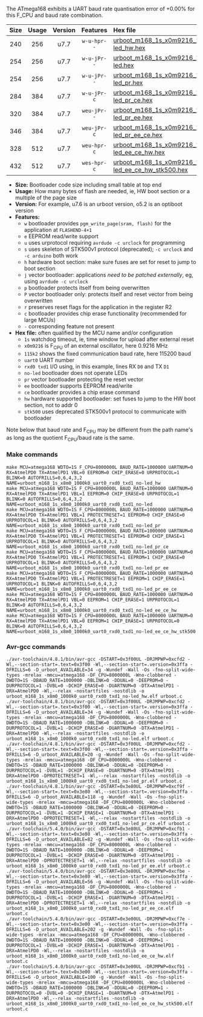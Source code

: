 The ATmega168 exhibits a UART baud rate quantisation error of +0.00% for this F_CPU and baud rate combination.

|Size|Usage|Version|Features|Hex file|
|:-:|:-:|:-:|:-:|:--|
|240|256|u7.7|`w-u-hpr--`|[urboot_m168_1s_x0m9216_115k2_uart0_rxd0_txd1_no-led_hw.hex](https://raw.githubusercontent.com/stefanrueger/urboot.hex/main/mcus/atmega168/watchdog_1_s/external_oscillator/%2B0m921600_hz/%2B115k2_baud/uart0_rxd0_txd1/no-led/urboot_m168_1s_x0m9216_115k2_uart0_rxd0_txd1_no-led_hw.hex)|
|254|256|u7.7|`w-u-jPr--`|[urboot_m168_1s_x0m9216_115k2_uart0_rxd0_txd1_no-led.hex](https://raw.githubusercontent.com/stefanrueger/urboot.hex/main/mcus/atmega168/watchdog_1_s/external_oscillator/%2B0m921600_hz/%2B115k2_baud/uart0_rxd0_txd1/no-led/urboot_m168_1s_x0m9216_115k2_uart0_rxd0_txd1_no-led.hex)|
|254|256|u7.7|`w-u-jPr--`|[urboot_m168_1s_x0m9216_115k2_uart0_rxd0_txd1_no-led_pr.hex](https://raw.githubusercontent.com/stefanrueger/urboot.hex/main/mcus/atmega168/watchdog_1_s/external_oscillator/%2B0m921600_hz/%2B115k2_baud/uart0_rxd0_txd1/no-led/urboot_m168_1s_x0m9216_115k2_uart0_rxd0_txd1_no-led_pr.hex)|
|284|384|u7.7|`w-u-jPr-c`|[urboot_m168_1s_x0m9216_115k2_uart0_rxd0_txd1_no-led_pr_ce.hex](https://raw.githubusercontent.com/stefanrueger/urboot.hex/main/mcus/atmega168/watchdog_1_s/external_oscillator/%2B0m921600_hz/%2B115k2_baud/uart0_rxd0_txd1/no-led/urboot_m168_1s_x0m9216_115k2_uart0_rxd0_txd1_no-led_pr_ce.hex)|
|320|384|u7.7|`weu-jPr--`|[urboot_m168_1s_x0m9216_115k2_uart0_rxd0_txd1_no-led_pr_ee.hex](https://raw.githubusercontent.com/stefanrueger/urboot.hex/main/mcus/atmega168/watchdog_1_s/external_oscillator/%2B0m921600_hz/%2B115k2_baud/uart0_rxd0_txd1/no-led/urboot_m168_1s_x0m9216_115k2_uart0_rxd0_txd1_no-led_pr_ee.hex)|
|346|384|u7.7|`weu-jPr-c`|[urboot_m168_1s_x0m9216_115k2_uart0_rxd0_txd1_no-led_pr_ee_ce.hex](https://raw.githubusercontent.com/stefanrueger/urboot.hex/main/mcus/atmega168/watchdog_1_s/external_oscillator/%2B0m921600_hz/%2B115k2_baud/uart0_rxd0_txd1/no-led/urboot_m168_1s_x0m9216_115k2_uart0_rxd0_txd1_no-led_pr_ee_ce.hex)|
|328|512|u7.7|`weu-hpr-c`|[urboot_m168_1s_x0m9216_115k2_uart0_rxd0_txd1_no-led_ee_ce_hw.hex](https://raw.githubusercontent.com/stefanrueger/urboot.hex/main/mcus/atmega168/watchdog_1_s/external_oscillator/%2B0m921600_hz/%2B115k2_baud/uart0_rxd0_txd1/no-led/urboot_m168_1s_x0m9216_115k2_uart0_rxd0_txd1_no-led_ee_ce_hw.hex)|
|432|512|u7.7|`wes-hpr-c`|[urboot_m168_1s_x0m9216_115k2_uart0_rxd0_txd1_no-led_ee_ce_hw_stk500.hex](https://raw.githubusercontent.com/stefanrueger/urboot.hex/main/mcus/atmega168/watchdog_1_s/external_oscillator/%2B0m921600_hz/%2B115k2_baud/uart0_rxd0_txd1/no-led/urboot_m168_1s_x0m9216_115k2_uart0_rxd0_txd1_no-led_ee_ce_hw_stk500.hex)|

- **Size:** Bootloader code size including small table at top end
- **Usage:** How many bytes of flash are needed, ie, HW boot section or a multiple of the page size
- **Version:** For example, u7.6 is an urboot version, o5.2 is an optiboot version
- **Features:**
  + `w` bootloader provides `pgm_write_page(sram, flash)` for the application at `FLASHEND-4+1`
  + `e` EEPROM read/write support
  + `u` uses urprotocol requiring `avrdude -c urclock` for programming
  + `s` uses skeleton of STK500v1 protocol (deprecated); `-c urclock` and `-c arduino` both work
  + `h` hardware boot section: make sure fuses are set for reset to jump to boot section
  + `j` vector bootloader: applications *need to be patched externally*, eg, using `avrdude -c urclock`
  + `p` bootloader protects itself from being overwritten
  + `P` vector bootloader only: protects itself and reset vector from being overwritten
  + `r` preserves reset flags for the application in the register R2
  + `c` bootloader provides chip erase functionality (recommended for large MCUs)
  + `-` corresponding feature not present
- **Hex file:** often qualified by the MCU name and/or configuration
  + `1s` watchdog timeout, ie, time window for upload after external reset
  + `x0m9216` is F<sub>CPU</sub> of an external oscillator, here 0.9216 MHz
  + `115k2` shows the fixed communication baud rate, here 115200 baud
  + `uart0` UART number
  + `rxd0 txd1` I/O using, in this example, lines RX `D0` and TX `D1`
  + `no-led` bootloader does not operate LEDs
  + `pr` vector bootloader protecting the reset vector
  + `ee` bootloader supports EEPROM read/write
  + `ce` bootloader provides a chip erase command
  + `hw` hardware supported bootloader: set fuses to jump to the HW boot section, not to addr 0
  + `stk500` uses deprecated STK500v1 protocol to communicate with bootloader


Note below that baud rate and F<sub>CPU</sub> may be different from the path name's as long as the quotient F<sub>CPU</sub>/baud rate is the same.

### Make commands
```
make MCU=atmega168 WDTO=1S F_CPU=8000000L BAUD_RATE=1000000 UARTNUM=0 RX=AtmelPD0 TX=AtmelPD1 VBL=0 EEPROM=0 CHIP_ERASE=0 URPROTOCOL=1 BLINK=0 AUTOFRILLS=0,6,4,3,2 NAME=urboot_m168_1s_x8m0_1000k0_uart0_rxd0_txd1_no-led_hw
make MCU=atmega168 WDTO=1S F_CPU=8000000L BAUD_RATE=1000000 UARTNUM=0 RX=AtmelPD0 TX=AtmelPD1 VBL=1 EEPROM=0 CHIP_ERASE=0 URPROTOCOL=1 BLINK=0 AUTOFRILLS=0,6,4,3,2 NAME=urboot_m168_1s_x8m0_1000k0_uart0_rxd0_txd1_no-led
make MCU=atmega168 WDTO=1S F_CPU=8000000L BAUD_RATE=1000000 UARTNUM=0 RX=AtmelPD0 TX=AtmelPD1 VBL=1 PROTECTRESET=1 EEPROM=0 CHIP_ERASE=0 URPROTOCOL=1 BLINK=0 AUTOFRILLS=0,6,4,3,2 NAME=urboot_m168_1s_x8m0_1000k0_uart0_rxd0_txd1_no-led_pr
make MCU=atmega168 WDTO=1S F_CPU=8000000L BAUD_RATE=1000000 UARTNUM=0 RX=AtmelPD0 TX=AtmelPD1 VBL=1 PROTECTRESET=1 EEPROM=0 CHIP_ERASE=1 URPROTOCOL=1 BLINK=0 AUTOFRILLS=0,6,4,3,2 NAME=urboot_m168_1s_x8m0_1000k0_uart0_rxd0_txd1_no-led_pr_ce
make MCU=atmega168 WDTO=1S F_CPU=8000000L BAUD_RATE=1000000 UARTNUM=0 RX=AtmelPD0 TX=AtmelPD1 VBL=1 PROTECTRESET=1 EEPROM=1 CHIP_ERASE=0 URPROTOCOL=1 BLINK=0 AUTOFRILLS=0,6,4,3,2 NAME=urboot_m168_1s_x8m0_1000k0_uart0_rxd0_txd1_no-led_pr_ee
make MCU=atmega168 WDTO=1S F_CPU=8000000L BAUD_RATE=1000000 UARTNUM=0 RX=AtmelPD0 TX=AtmelPD1 VBL=1 PROTECTRESET=1 EEPROM=1 CHIP_ERASE=1 URPROTOCOL=1 BLINK=0 AUTOFRILLS=0,6,4,3,2 NAME=urboot_m168_1s_x8m0_1000k0_uart0_rxd0_txd1_no-led_pr_ee_ce
make MCU=atmega168 WDTO=1S F_CPU=8000000L BAUD_RATE=1000000 UARTNUM=0 RX=AtmelPD0 TX=AtmelPD1 VBL=0 EEPROM=1 CHIP_ERASE=1 URPROTOCOL=1 BLINK=0 AUTOFRILLS=0,6,4,3,2 NAME=urboot_m168_1s_x8m0_1000k0_uart0_rxd0_txd1_no-led_ee_ce_hw
make MCU=atmega168 WDTO=1S F_CPU=8000000L BAUD_RATE=1000000 UARTNUM=0 RX=AtmelPD0 TX=AtmelPD1 VBL=0 EEPROM=1 CHIP_ERASE=1 URPROTOCOL=0 BLINK=0 AUTOFRILLS=0,6,4,3,2 NAME=urboot_m168_1s_x8m0_1000k0_uart0_rxd0_txd1_no-led_ee_ce_hw_stk500
```

### Avr-gcc commands
```
./avr-toolchain/4.8.1/bin/avr-gcc -DSTART=0x3f00UL -DRJMPWP=0xcfd2 -Wl,--section-start=.text=0x3f00 -Wl,--section-start=.version=0x3ffa -DFRILLS=6 -D_urboot_AVAILABLE=34 -g -Wundef -Wall -Os -fno-split-wide-types -mrelax -mmcu=atmega168 -DF_CPU=8000000L -Wno-clobbered -DWDTO=1S -DBAUD_RATE=1000000 -DBLINK=0 -DDUAL=0 -DEEPROM=0 -DURPROTOCOL=1 -DVBL=0 -DCHIP_ERASE=0 -DUARTNUM=0 -DTX=AtmelPD1 -DRX=AtmelPD0 -Wl,--relax -nostartfiles -nostdlib -o urboot_m168_1s_x8m0_1000k0_uart0_rxd0_txd1_no-led_hw.elf urboot.c
./avr-toolchain/4.8.1/bin/avr-gcc -DSTART=0x3f00UL -DRJMPWP=0xcfd2 -Wl,--section-start=.text=0x3f00 -Wl,--section-start=.version=0x3ffa -DFRILLS=6 -D_urboot_AVAILABLE=34 -g -Wundef -Wall -Os -fno-split-wide-types -mrelax -mmcu=atmega168 -DF_CPU=8000000L -Wno-clobbered -DWDTO=1S -DBAUD_RATE=1000000 -DBLINK=0 -DDUAL=0 -DEEPROM=0 -DURPROTOCOL=1 -DVBL=1 -DCHIP_ERASE=0 -DUARTNUM=0 -DTX=AtmelPD1 -DRX=AtmelPD0 -Wl,--relax -nostartfiles -nostdlib -o urboot_m168_1s_x8m0_1000k0_uart0_rxd0_txd1_no-led.elf urboot.c
./avr-toolchain/4.8.1/bin/avr-gcc -DSTART=0x3f00UL -DRJMPWP=0xcfd2 -Wl,--section-start=.text=0x3f00 -Wl,--section-start=.version=0x3ffa -DFRILLS=6 -D_urboot_AVAILABLE=20 -g -Wundef -Wall -Os -fno-split-wide-types -mrelax -mmcu=atmega168 -DF_CPU=8000000L -Wno-clobbered -DWDTO=1S -DBAUD_RATE=1000000 -DBLINK=0 -DDUAL=0 -DEEPROM=0 -DURPROTOCOL=1 -DVBL=1 -DCHIP_ERASE=0 -DUARTNUM=0 -DTX=AtmelPD1 -DRX=AtmelPD0 -DPROTECTRESET=1 -Wl,--relax -nostartfiles -nostdlib -o urboot_m168_1s_x8m0_1000k0_uart0_rxd0_txd1_no-led_pr.elf urboot.c
./avr-toolchain/4.8.1/bin/avr-gcc -DSTART=0x3e80UL -DRJMPWP=0xcf9f -Wl,--section-start=.text=0x3e80 -Wl,--section-start=.version=0x3ffa -DFRILLS=6 -D_urboot_AVAILABLE=118 -g -Wundef -Wall -Os -fno-split-wide-types -mrelax -mmcu=atmega168 -DF_CPU=8000000L -Wno-clobbered -DWDTO=1S -DBAUD_RATE=1000000 -DBLINK=0 -DDUAL=0 -DEEPROM=0 -DURPROTOCOL=1 -DVBL=1 -DCHIP_ERASE=1 -DUARTNUM=0 -DTX=AtmelPD1 -DRX=AtmelPD0 -DPROTECTRESET=1 -Wl,--relax -nostartfiles -nostdlib -o urboot_m168_1s_x8m0_1000k0_uart0_rxd0_txd1_no-led_pr_ce.elf urboot.c
./avr-toolchain/5.4.0/bin/avr-gcc -DSTART=0x3e80UL -DRJMPWP=0xcfb1 -Wl,--section-start=.text=0x3e80 -Wl,--section-start=.version=0x3ffa -DFRILLS=6 -D_urboot_AVAILABLE=82 -g -Wundef -Wall -Os -fno-split-wide-types -mrelax -mmcu=atmega168 -DF_CPU=8000000L -Wno-clobbered -DWDTO=1S -DBAUD_RATE=1000000 -DBLINK=0 -DDUAL=0 -DEEPROM=1 -DURPROTOCOL=1 -DVBL=1 -DCHIP_ERASE=0 -DUARTNUM=0 -DTX=AtmelPD1 -DRX=AtmelPD0 -DPROTECTRESET=1 -Wl,--relax -nostartfiles -nostdlib -o urboot_m168_1s_x8m0_1000k0_uart0_rxd0_txd1_no-led_pr_ee.elf urboot.c
./avr-toolchain/5.4.0/bin/avr-gcc -DSTART=0x3e80UL -DRJMPWP=0xcfbe -Wl,--section-start=.text=0x3e80 -Wl,--section-start=.version=0x3ffa -DFRILLS=6 -D_urboot_AVAILABLE=56 -g -Wundef -Wall -Os -fno-split-wide-types -mrelax -mmcu=atmega168 -DF_CPU=8000000L -Wno-clobbered -DWDTO=1S -DBAUD_RATE=1000000 -DBLINK=0 -DDUAL=0 -DEEPROM=1 -DURPROTOCOL=1 -DVBL=1 -DCHIP_ERASE=1 -DUARTNUM=0 -DTX=AtmelPD1 -DRX=AtmelPD0 -DPROTECTRESET=1 -Wl,--relax -nostartfiles -nostdlib -o urboot_m168_1s_x8m0_1000k0_uart0_rxd0_txd1_no-led_pr_ee_ce.elf urboot.c
./avr-toolchain/5.4.0/bin/avr-gcc -DSTART=0x3e00UL -DRJMPWP=0xcf7e -Wl,--section-start=.text=0x3e00 -Wl,--section-start=.version=0x3ffa -DFRILLS=6 -D_urboot_AVAILABLE=202 -g -Wundef -Wall -Os -fno-split-wide-types -mrelax -mmcu=atmega168 -DF_CPU=8000000L -Wno-clobbered -DWDTO=1S -DBAUD_RATE=1000000 -DBLINK=0 -DDUAL=0 -DEEPROM=1 -DURPROTOCOL=1 -DVBL=0 -DCHIP_ERASE=1 -DUARTNUM=0 -DTX=AtmelPD1 -DRX=AtmelPD0 -Wl,--relax -nostartfiles -nostdlib -o urboot_m168_1s_x8m0_1000k0_uart0_rxd0_txd1_no-led_ee_ce_hw.elf urboot.c
./avr-toolchain/5.4.0/bin/avr-gcc -DSTART=0x3e00UL -DRJMPWP=0xcfb1 -Wl,--section-start=.text=0x3e00 -Wl,--section-start=.version=0x3ffa -DFRILLS=6 -D_urboot_AVAILABLE=100 -g -Wundef -Wall -Os -fno-split-wide-types -mrelax -mmcu=atmega168 -DF_CPU=8000000L -Wno-clobbered -DWDTO=1S -DBAUD_RATE=1000000 -DBLINK=0 -DDUAL=0 -DEEPROM=1 -DURPROTOCOL=0 -DVBL=0 -DCHIP_ERASE=1 -DUARTNUM=0 -DTX=AtmelPD1 -DRX=AtmelPD0 -Wl,--relax -nostartfiles -nostdlib -o urboot_m168_1s_x8m0_1000k0_uart0_rxd0_txd1_no-led_ee_ce_hw_stk500.elf urboot.c
```

